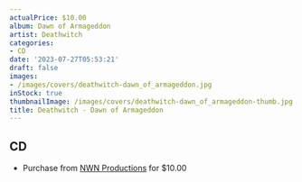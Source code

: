 ```yaml
---
actualPrice: $10.00
album: Dawn of Armageddon
artist: Deathwitch
categories:
- CD
date: '2023-07-27T05:53:21'
draft: false
images:
- /images/covers/deathwitch-dawn_of_armageddon.jpg
inStock: true
thumbnailImage: /images/covers/deathwitch-dawn_of_armageddon-thumb.jpg
title: Deathwitch - Dawn of Armageddon
---
```


## CD
* Purchase from [NWN Productions](http://shop.nwnprod.com/index.php?route=product/product&path=93&product_id=17174&sort=pd.name&order=ASC) for $10.00
